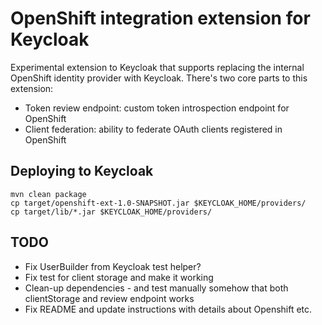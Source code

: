 # OpenShift integration extension for Keycloak

Experimental extension to Keycloak that supports replacing the internal OpenShift identity provider with Keycloak. There's two core parts to this extension:

* Token review endpoint: custom token introspection endpoint for OpenShift
* Client federation: ability to federate OAuth clients registered in OpenShift

## Deploying to Keycloak

```
mvn clean package
cp target/openshift-ext-1.0-SNAPSHOT.jar $KEYCLOAK_HOME/providers/
cp target/lib/*.jar $KEYCLOAK_HOME/providers/
```

## TODO

* Fix UserBuilder from Keycloak test helper?
* Fix test for client storage and make it working
* Clean-up dependencies - and test manually somehow that both clientStorage and review endpoint works
* Fix README and update instructions with details about Openshift etc.
